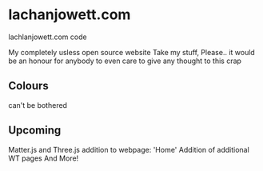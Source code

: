 # lachanjowett.com

lachlanjowett.com code

My completely usless open source website
Take my stuff, Please.. it would be an honour for anybody to even care to give any thought to this crap

## Colours

can't be bothered

## Upcoming

Matter.js and Three.js addition to webpage: 'Home'
Addition of additional WT pages
And More!
